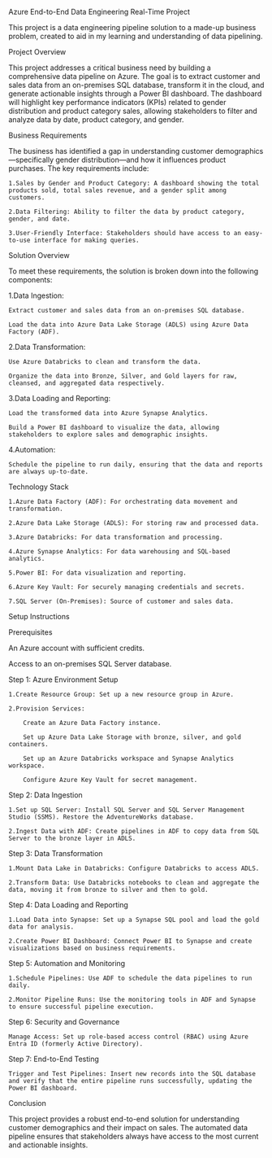Azure End-to-End Data Engineering Real-Time Project



This project is a data engineering pipeline solution to a made-up business problem, created to aid in my learning and understanding of data pipelining.


Project Overview

This project addresses a critical business need by building a comprehensive data pipeline on Azure. The goal is to extract customer and sales data from an on-premises SQL database, transform it in the cloud, and generate actionable insights through a Power BI dashboard. The dashboard will highlight key performance indicators (KPIs) related to gender distribution and product category sales, allowing stakeholders to filter and analyze data by date, product category, and gender.

Business Requirements

The business has identified a gap in understanding customer demographics—specifically gender distribution—and how it influences product purchases. The key requirements include:

    1.Sales by Gender and Product Category: A dashboard showing the total products sold, total sales revenue, and a gender split among customers.

    2.Data Filtering: Ability to filter the data by product category, gender, and date.

    3.User-Friendly Interface: Stakeholders should have access to an easy-to-use interface for making queries.

Solution Overview

To meet these requirements, the solution is broken down into the following components:

1.Data Ingestion:

    Extract customer and sales data from an on-premises SQL database.

    Load the data into Azure Data Lake Storage (ADLS) using Azure Data Factory (ADF).

2.Data Transformation:

    Use Azure Databricks to clean and transform the data.

    Organize the data into Bronze, Silver, and Gold layers for raw, cleansed, and aggregated data respectively.

3.Data Loading and Reporting:

    Load the transformed data into Azure Synapse Analytics.

    Build a Power BI dashboard to visualize the data, allowing stakeholders to explore sales and demographic insights.

4.Automation:

    Schedule the pipeline to run daily, ensuring that the data and reports are always up-to-date.

Technology Stack

    1.Azure Data Factory (ADF): For orchestrating data movement and transformation.

    2.Azure Data Lake Storage (ADLS): For storing raw and processed data.

    3.Azure Databricks: For data transformation and processing.

    4.Azure Synapse Analytics: For data warehousing and SQL-based analytics.

    5.Power BI: For data visualization and reporting.

    6.Azure Key Vault: For securely managing credentials and secrets.

    7.SQL Server (On-Premises): Source of customer and sales data.

Setup Instructions

Prerequisites

An Azure account with sufficient credits.

Access to an on-premises SQL Server database.

Step 1: Azure Environment Setup

    1.Create Resource Group: Set up a new resource group in Azure.

    2.Provision Services:

        Create an Azure Data Factory instance.

        Set up Azure Data Lake Storage with bronze, silver, and gold containers.

        Set up an Azure Databricks workspace and Synapse Analytics workspace.

        Configure Azure Key Vault for secret management.

Step 2: Data Ingestion

    1.Set up SQL Server: Install SQL Server and SQL Server Management Studio (SSMS). Restore the AdventureWorks database.

    2.Ingest Data with ADF: Create pipelines in ADF to copy data from SQL Server to the bronze layer in ADLS.

Step 3: Data Transformation

    1.Mount Data Lake in Databricks: Configure Databricks to access ADLS.

    2.Transform Data: Use Databricks notebooks to clean and aggregate the data, moving it from bronze to silver and then to gold.

Step 4: Data Loading and Reporting

    1.Load Data into Synapse: Set up a Synapse SQL pool and load the gold data for analysis.

    2.Create Power BI Dashboard: Connect Power BI to Synapse and create visualizations based on business requirements.

Step 5: Automation and Monitoring

    1.Schedule Pipelines: Use ADF to schedule the data pipelines to run daily.

    2.Monitor Pipeline Runs: Use the monitoring tools in ADF and Synapse to ensure successful pipeline execution.

Step 6: Security and Governance

    Manage Access: Set up role-based access control (RBAC) using Azure Entra ID (formerly Active Directory).

Step 7: End-to-End Testing

    Trigger and Test Pipelines: Insert new records into the SQL database and verify that the entire pipeline runs successfully, updating the Power BI dashboard.

Conclusion

This project provides a robust end-to-end solution for understanding customer demographics and their impact on sales. The automated data pipeline ensures that stakeholders always have access to the most current and actionable insights.

